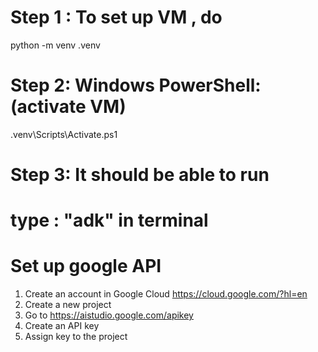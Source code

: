 
# Step 1 : To set up VM , do 
python -m venv .venv

# Step 2: Windows PowerShell: (activate VM)
.venv\Scripts\Activate.ps1

# Step 3: It should be able to run 
# type : "adk" in terminal


# Set up google API 
1. Create an account in Google Cloud https://cloud.google.com/?hl=en
2. Create a new project
3. Go to https://aistudio.google.com/apikey
4. Create an API key
5. Assign key to the project

